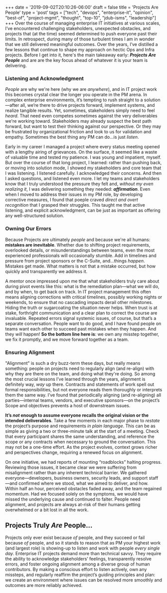 +++
date = '2019-09-02T20:10:26-06:00'
draft = false
title = 'Projects Are People'
type = 'post'
tags = ["tech", "devops", "enterprise-it", "opinion", "best-of", "project-mgmt", "thought", "top-10", "jdub-isms", "leadership"]
+++
Over the course of managing enterprise IT initiatives at various scales, I’ve encountered challenging stakeholders, unexpected obstacles, and projects that (at the time) seemed determined to push everyone past their limits. In retrospect, during many of those turbulent times I am in wonder that we still delivered meaningful outcomes. Over the years, I’ve distilled a few lessons that continue to shape my approach on hectic Ops and Infra projects.  Before I get into it, here's the main takeaway early: ***Projects Are People*** and are are the key focus ahead of whatever it is your team is delivering. <br />

### Listening and Acknowledgment
*People* are why we're here (why we are *anywhere*), and in IT project work this becomes crystal clear the longer you operate in the PM arena.  In complex enterprise environments, it’s tempting to rush straight to a solution—after all, we’re there to drive projects forward, implement systems, and realize tangible results. Yet, sometimes, stakeholders simply need to feel *heard*.  That need even competes sometimes against the very deliverables we're working toward. Stakeholders may already suspect the best path forward, but want to test their thinking against our perspective. Or they may be frustrated by organizational friction and look to us for validation and empathy. Sometimes the best thing any PM can do...is just *listen*. <br />

Early in my career I managed a project where every status meeting opened with a lengthy airing of grievances. On the surface, it seemed like a waste of valuable time and tested my patience. I was young and impatient, myself. But over the course of that long project, I learned: rather than pushing back, or moving into solution mode, I showed my stakeholders and core team that I was listening.  I listened carefully.  I acknowledged their concerns. And then I asked questions, and listened even more.  I let my teams and stakeholders know that I truly understood the pressure they felt and, *without my even realizing it*, I was delivering something they needed: ***affirmation***. Even when I moved to address their issues in my PM role, by developing corrective measures, I found that poeple craved *direct and overt recognition* that I grasped their struggles. This taught me that active listening, and explicit acknowledgment, can be just as important as offering any well-structured solution. <br />

### Owning Our Errors
Because Projects are ultimately *people* and because we're all humans: **mistakes are inevitable**. Whether due to shifting project requirements, overlooked details, or misunderstandings between teams, even the most experienced professionals will occasionally stumble. Add in timelines and pressure from project sponsors or the C-Suite, and...things *happen*.  Mistakes get made.  What matters is not that a mistake occurred, but how quickly and transparently we address it. <br />

A mentor once impressed upon me that what stakeholders truly care about during pivot events like this: what is the remediation plan—what we will do, and by when, to get back on track. In IT project management this often means aligning corrections with critical timelines, possibly working nights or weekends, to ensure that no cascading impacts derail other milestones. Hiding the truth or sugarcoating the situation never helps. When trust is at stake, forthright communication and a clear plan to correct the course are invaluable. Repeated errors signal systemic issues, of course, but that’s a separate conversation. People want to do good, and I have found people on teams want each other to succeed past mistakes when they happen. And they *will* happen! **So the bottom line here is**: we own any misstep together, we fix it promptly, and we move forward together as a team. <br />

### Ensuring Alignment
"Alignment" is such a dry buzz-term these days, but really means something: people on projects need to regularly align (and re-align) with why they are there on the team, and doing what they're doing.  So among the most crucial lessons I’ve learned through the years, alignment is definitely way, *way* up there. Contracts and statements of work spell out formal responsibilities, but not everyone reads them thoroughly or interprets them the same way. I’ve found that periodically aligning (and re-aligning) all parties—internal teams, vendors, and executive sponsors—on the project’s Scope and objectives prevents a host of downstream issues.

**It’s ***not*** enough to assume everyone recalls the original vision or the intended deliverables**. Take a few moments in each major phase to *restate* the project’s purpose and requirements *in plain language*. This can be as simple as giving a two or three-minute talk at the start of a meeting. Check that every participant shares the same understanding, and reference the scope or any contracts when necessary to ground the conversation. This may not be a one-time effort. As the project evolves, context grows richer and perspectives change, requiring a renewed focus on alignment.

On one initiative, we had reports of mounting “roadblocks” halting progress. Reviewing those issues, it became clear we were suffering from misalignment rather than any inherent technical barrier. We gathered everyone—developers, business owners, security leads, and support staff—and confirmed where we stood, what we aimed to deliver, and how. Within half an hour, perceived obstacles faded away, and the team regained momentum. Had we focused solely on the symptoms, we would have missed the underlying cause and continued to falter.  People need alignment, and projects are always at-risk of their humans getting overwhelmed or a bit lost in all the work.  

## Projects Truly *Are* People...
Projects only ever exist because *of* people, and they succeed or fail because *of* people, and so it stands to reason that as PM your highest work (and largest role) is showing-up to listen and work with people *every single day*. Enterprise IT projects demand more than technical savvy. They require the ability to acknowledge stakeholders’ feelings, transparently resolve errors, and foster ongoing alignment among a diverse group of human contributors. By making a conscious effort to listen actively, own any missteps, and regularly reaffirm the project’s guiding principles and plan: we create an environment where issues can be resolved more smoothly and outcomes are more reliably achieved.